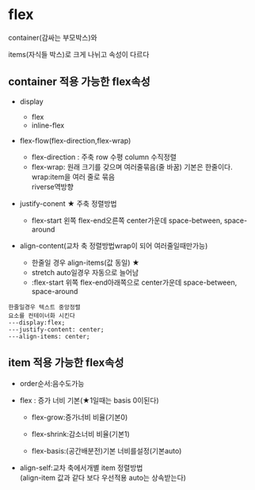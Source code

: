 # flex

container(감싸는 부모박스)와

items(자식들 박스)로 크게 나뉘고 속성이 다르다

## container 적용 가능한 flex속성
+ display
    + flex
    + inline-flex

+ flex-flow(flex-direction,flex-wrap)
    + flex-direction : 주축
    row 수평 column 수직정렬
    + flex-wrap: 원래 크기를 갖으며 여러줄묶음(줄 바꿈)
    기본은 한줄이다.   
    wrap:item을 여러 줄로 묶음    
    riverse역방향

+ justify-conent ★
주축 정렬방법
    + flex-start 왼쪽 flex-end오른쪽 center가운데 space-between, space-around

+ align-content(교차 축 정렬방법wrap이 되어  여러줄일때만가능) 
    
    + 한줄일 경우 align-items(값 동일) ★
    + stretch auto일경우 자동으로 늘어남
    + :flex-start 위쪽 flex-end아래쪽으로 center가운데 space-between, space-around
~~~
한줄일경우 텍스트 중앙정렬
요소를 컨테이너화 시킨다
---display:flex;
---justify-content: center;
---align-items: center;
~~~

## item 적용 가능한 flex속성
+ order순서:음수도가능

+ flex : 증가 너비 기본(★1일때는 basis 0이된다)

    + flex-grow:증가너비 비율(기본0)

    + flex-shrink:감소너비 비율(기본1)

    + flex-basis:(공간배분전)기본 너비를설정(기본auto)

+ align-self:교차 축에서개별 item 정렬방법   
(align-item 값과 같다 
보다 우선적용 auto는 상속받는다)
